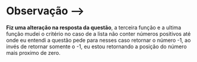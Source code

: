 # Observação -->
 **Fiz uma alteração na resposta da questão**, a terceira função e a ultima função mudei o critério no caso de a lista não conter números positivos
 até onde eu entendi a questão pede para nesses caso retornar o número -1, ao invés de retornar somente o -1, eu estou retornando a posição do número mais proximo de zero.